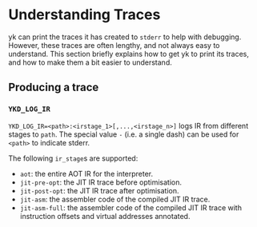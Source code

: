 # Understanding Traces

yk can print the traces it has created to `stderr` to help with debugging.
However, these traces are often lengthy, and not always easy to understand.
This section briefly explains how to get yk to print its traces, and how
to make them a bit easier to understand.


## Producing a trace

### `YKD_LOG_IR`

`YKD_LOG_IR=<path>:<irstage_1>[,...,<irstage_n>]` logs IR from different stages
to `path`. The special value `-` (i.e. a single dash) can be used for `<path>`
to indicate stderr.

The following `ir_stage`s are supported:

 - `aot`: the entire AOT IR for the interpreter.
 - `jit-pre-opt`: the JIT IR trace before optimisation.
 - `jit-post-opt`: the JIT IR trace after optimisation.
 - `jit-asm`: the assembler code of the compiled JIT IR trace.
 - `jit-asm-full`: the assembler code of the compiled JIT IR trace with
   instruction offsets and virtual addresses annotated.
